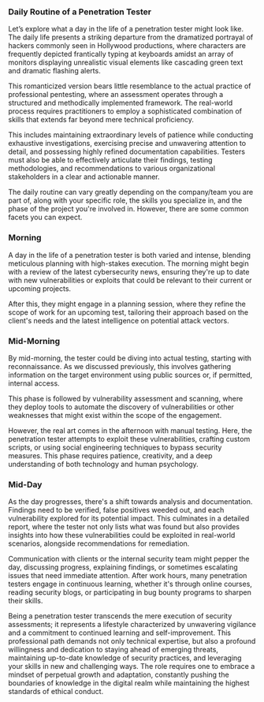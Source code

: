 <h3>Daily Routine of a Penetration Tester</h3>

Let’s explore what a day in the life of a penetration tester might look like. The daily life presents a striking departure from the dramatized portrayal of hackers commonly seen in Hollywood productions, where characters are frequently depicted frantically typing at keyboards amidst an array of monitors displaying unrealistic visual elements like cascading green text and dramatic flashing alerts.

This romanticized version bears little resemblance to the actual practice of professional pentesting, where an assessment operates through a structured and methodically implemented framework. The real-world process requires practitioners to employ a sophisticated combination of skills that extends far beyond mere technical proficiency.

This includes maintaining extraordinary levels of patience while conducting exhaustive investigations, exercising precise and unwavering attention to detail, and possessing highly refined documentation capabilities. Testers must also be able to effectively articulate their findings, testing methodologies, and recommendations to various organizational stakeholders in a clear and actionable manner.

The daily routine can vary greatly depending on the company/team you are part of, along with your specific role, the skills you specialize in, and the phase of the project you're involved in. However, there are some common facets you can expect.

<h3> Morning</h3>

A day in the life of a penetration tester is both varied and intense, blending meticulous planning with high-stakes execution. The morning might begin with a review of the latest cybersecurity news, ensuring they're up to date with new vulnerabilities or exploits that could be relevant to their current or upcoming projects.

After this, they might engage in a planning session, where they refine the scope of work for an upcoming test, tailoring their approach based on the client's needs and the latest intelligence on potential attack vectors.

<h3> Mid-Morning </h3>

By mid-morning, the tester could be diving into actual testing, starting with reconnaissance. As we discussed previously, this involves gathering information on the target environment using public sources or, if permitted, internal access.

This phase is followed by vulnerability assessment and scanning, where they deploy tools to automate the discovery of vulnerabilities or other weaknesses that might exist within the scope of the engagement.

However, the real art comes in the afternoon with manual testing. Here, the penetration tester attempts to exploit these vulnerabilities, crafting custom scripts, or using social engineering techniques to bypass security measures. This phase requires patience, creativity, and a deep understanding of both technology and human psychology.

<h3> Mid-Day </h3>

As the day progresses, there's a shift towards analysis and documentation. Findings need to be verified, false positives weeded out, and each vulnerability explored for its potential impact. This culminates in a detailed report, where the tester not only lists what was found but also provides insights into how these vulnerabilities could be exploited in real-world scenarios, alongside recommendations for remediation.

Communication with clients or the internal security team might pepper the day, discussing progress, explaining findings, or sometimes escalating issues that need immediate attention. After work hours, many penetration testers engage in continuous learning, whether it's through online courses, reading security blogs, or participating in bug bounty programs to sharpen their skills.

Being a penetration tester transcends the mere execution of security assessments; it represents a lifestyle characterized by unwavering vigilance and a commitment to continued learning and self-improvement. This professional path demands not only technical expertise, but also a profound willingness and dedication to staying ahead of emerging threats, maintaining up-to-date knowledge of security practices, and leveraging your skills in new and challenging ways. The role requires one to embrace a mindset of perpetual growth and adaptation, constantly pushing the boundaries of knowledge in the digital realm while maintaining the highest standards of ethical conduct.
